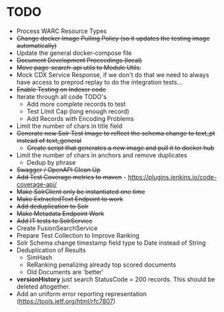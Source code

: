 # TODO
* Process WARC Resource Types
* ~~Change docker Image Pulling Policy (so it updates the testing image automatically)~~
* Update the general docker-compose file
* ~~Document Development Proceedings (local)~~
* ~~Move page-search-api utils to Module Utils.~~
* Mock CDX Service Response, if we don't do that we need to always have access to preprod replay to do the integration tests... 
* ~~Enable Testing on Indexer code~~
* Iterate through all code TODO's
    * Add more complete records to test
    * Test Limit Cap (long enough record)
    * Add Records with Encoding Problems
* Limit the number of chars in title field
* ~~Generate new Solr Test Image to reflect the schema change to text_pt instead of text_general~~
    * ~~Create script that generates a new image and pull it to docker hub~~
* Limit the number of chars in anchors and remove duplicates
    * Dedup by phrase
* ~~Swagger / OpenAPI Clean Up~~
* ~~Add Test Coverage metrics to maven~~ - https://plugins.jenkins.io/code-coverage-api/
* ~~Make SolrClient only be instantiated one time~~
* ~~Make ExtractedText Endpoint to work~~
* ~~Add deduplication to Solr~~
* ~~Make Metadata Endpoint Work~~
* ~~Add IT tests to SolrService~~
* Create FusionSearchService
* Prepare Test Collection to Improve Ranking
* Solr Schema change timestamp field type to Date instead of String
* Deduplication of Results
    * SimHash
    * ReRanking penalizing already top scored documents
    * Old Documents are 'better' 
* **versionHistory** just search StatusCode = 200 records. This should be deleted altogether.
* Add an uniform error reporting representation (https://tools.ietf.org/html/rfc7807)
